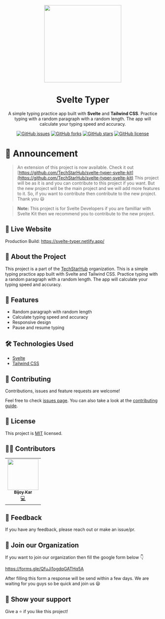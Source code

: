 <div align="center">
    <img src="https://github.com/TechStarHub/svelte-typer-svelte-kit/assets/85790967/d29317a1-bb7b-4bfd-80a4-d527a1fc5cc8" width="250">
    <h1>Svelte Typer</h1>
    <p>
        A simple typing practice app built with <b>Svelte</b> and <b>Tailwind CSS</b>. Practice typing with a random paragraph with a random length. The app will calculate your typing speed and accuracy.
    </p>

[![GitHub issues](https://img.shields.io/github/issues/TechStarHub/svelte-typer?style=for-the-badge)]()
[![GitHub forks](https://img.shields.io/github/forks/TechStarHub/svelte-typer?style=for-the-badge)]()
[![GitHub stars](https://img.shields.io/github/stars/TechStarHub/svelte-typer?style=for-the-badge)]()
[![GitHub license](https://img.shields.io/github/license/TechStarHub/svelte-typer?style=for-the-badge)]()


</div>

# 📢 Announcement

>An extension of this project is now available. Check it out [https://github.com/TechStarHub/svelte-typer-svelte-kit](https://github.com/TechStarHub/svelte-typer-svelte-kit) 
This project will be as it is and you can contribute to this project if you want. But the new project will be the main project and we will add more features to it. So, if you want to contribute then contribute to the new project. Thank you 😃

>**Note:** This project is for Svelte Developers if you are familliar with Svelte Kit then we recommend you to contribute to the new project.





## 🚀 Live Website
Production Build: https://svelte-typer.netlify.app/

## 🎯 About the Project
This project is a part of the [TechStarHub]() organization. This is a simple typing practice app built with Svelte and Tailwind CSS. Practice typing with a random paragraph with a random length. The app will calculate your typing speed and accuracy.

## 📌 Features
- Random paragraph with random length
- Calculate typing speed and accuracy
- Responsive design
- Pause and resume typing
  
## 🛠️ Technologies Used
- [Svelte](https://svelte.dev/)
- [Tailwind CSS](https://tailwindcss.com/)

## 🤝 Contributing
Contributions, issues and feature requests are welcome!

Feel free to check [issues page](https://github.com/TechStarHub/svelte-typer-svelte-kit/issues). You can also take a look at the [contributing guide](./CONTRIBUTING.md).

## 📝 License
This project is [MIT](./LICENSE) licensed.

## 👨‍💻 Contributors
<table>
  <tr>
    <td align="center"><a href="https://github.com/iamBijoyKar"><img src="https://avatars.githubusercontent.com/u/85790967?s=96&v=4" width="100px;" alt=""/><br /><sub><b>Bijoy Kar</b></sub></a><br /><a href="" title="Code">💻</a></td>
    </tr>
</table>

## 📢 Feedback
If you have any feedback, please reach out or make an issue/pr.

## 🏫 Join our Organization
If you want to join our organization then fill the google form below 👇

https://forms.gle/QfuJi1ogdqGATHq5A

After filling this form a response will be send within a few days. We are waiting for you guys so be quick and join us 😃

## 🙌 Show your support
Give a ⭐️ if you like this project! 



